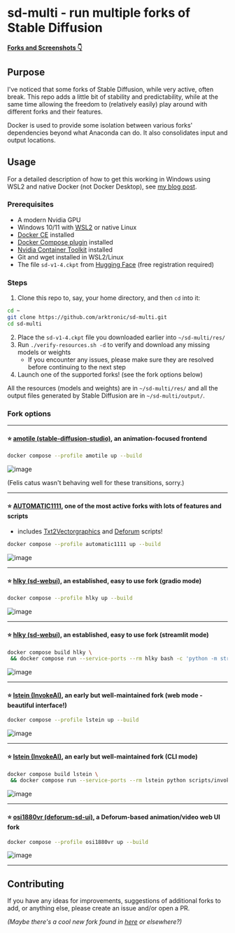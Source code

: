 # sd-multi - run multiple forks of Stable Diffusion

**[ Forks and Screenshots 👇](https://github.com/arktronic/sd-multi#fork-options)**

## Purpose

I've noticed that some forks of Stable Diffusion, while very active, often break. This repo adds a little bit of stability and predictability, while at the same time allowing the freedom to (relatively easily) play around with different forks and their features.

Docker is used to provide some isolation between various forks' dependencies beyond what Anaconda can do. It also consolidates input and output locations.

## Usage

For a detailed description of how to get this working in Windows using WSL2 and native Docker (not Docker Desktop), see [my blog post](https://trycatch.dev/2022/10/01/stable-diffusion-on-wsl2-with-docker/).

### Prerequisites

- A modern Nvidia GPU
- Windows 10/11 with [WSL2](https://learn.microsoft.com/en-us/windows/wsl/install) or native Linux
- [Docker CE](https://docs.docker.com/engine/install/) installed
- [Docker Compose plugin](https://docs.docker.com/compose/install/) installed
- [Nvidia Container Toolkit](https://docs.nvidia.com/datacenter/cloud-native/container-toolkit/install-guide.html#docker) installed
- Git and wget installed in WSL2/Linux
- The file `sd-v1-4.ckpt` from [Hugging Face](https://huggingface.co/CompVis/stable-diffusion-v-1-4-original) (free registration required)

### Steps

1. Clone this repo to, say, your home directory, and then `cd` into it:
```bash
cd ~
git clone https://github.com/arktronic/sd-multi.git
cd sd-multi
```

2. Place the `sd-v1-4.ckpt` file you downloaded earlier into `~/sd-multi/res/`
3. Run `./verify-resources.sh -d` to verify and download any missing models or weights
    - If you encounter any issues, please make sure they are resolved before continuing to the next step
4. Launch one of the supported forks! (see the fork options below)

All the resources (models and weights) are in `~/sd-multi/res/` and all the output files generated by Stable Diffusion are in `~/sd-multi/output/`.

### Fork options

---

#### ⭐ [amotile (stable-diffusion-studio)](https://github.com/amotile/stable-diffusion-studio/), an animation-focused frontend
```bash
docker compose --profile amotile up --build
```
![image](https://user-images.githubusercontent.com/344911/196015333-f91b9cf7-702d-4207-97b6-aa3504aece8b.png)

(Felis catus wasn't behaving well for these transitions, sorry.)

---

#### ⭐ [AUTOMATIC1111](https://github.com/AUTOMATIC1111/stable-diffusion-webui/), one of the most active forks with lots of features and scripts
- includes [Txt2Vectorgraphics](https://github.com/GeorgLegato/Txt2Vectorgraphics) and [Deforum](https://github.com/deforum-art/deforum-for-automatic1111-webui) scripts!
```bash
docker compose --profile automatic1111 up --build
```
![image](https://user-images.githubusercontent.com/344911/196003725-c6bb6624-4900-4fa8-a76f-c1639d86fb96.png)

---

#### ⭐ [hlky (sd-webui)](https://github.com/sd-webui/stable-diffusion-webui/), an established, easy to use fork (gradio mode)
```bash
docker compose --profile hlky up --build
```
![image](https://user-images.githubusercontent.com/344911/194965931-46949452-0103-48f1-bb7a-a149338ed97c.png)

---

#### ⭐ [hlky (sd-webui)](https://github.com/sd-webui/stable-diffusion-webui/), an established, easy to use fork (streamlit mode)
```bash
docker compose build hlky \
 && docker compose run --service-ports --rm hlky bash -c 'python -m streamlit run scripts/webui_streamlit.py'
```
![image](https://user-images.githubusercontent.com/344911/194966164-eb4dc5a4-4ad5-43f1-8d7d-254dbacf4f57.png)

---

#### ⭐ [lstein (InvokeAI)](https://github.com/invoke-ai/InvokeAI/), an early but well-maintained fork (web mode - beautiful interface!)
```bash
docker compose --profile lstein up --build
```
![image](https://user-images.githubusercontent.com/344911/194965220-d1225e16-9ad0-4093-89e1-f1b60a726719.png)

---

#### ⭐ [lstein (InvokeAI)](https://github.com/invoke-ai/InvokeAI/), an early but well-maintained fork (CLI mode)
```bash
docker compose build lstein \
 && docker compose run --service-ports --rm lstein python scripts/invoke.py
```
![image](https://user-images.githubusercontent.com/344911/194965397-36635481-ae00-4b1b-a38f-9f2dae34a84a.png)

---

#### ⭐ [osi1880vr (deforum-sd-ui)](https://github.com/osi1880vr/deforum-sd-ui/), a Deforum-based animation/video web UI fork
```bash
docker compose --profile osi1880vr up --build
```
![image](https://user-images.githubusercontent.com/344911/194966751-77ecd5a3-1bc3-40a1-8fc9-9ffd12e5c99a.png)

---

## Contributing

If you have any ideas for improvements, suggestions of additional forks to add, or anything else, please create an issue and/or open a PR.

_(Maybe there's a cool new fork found in [here](https://github.com/sw-yx/prompt-eng#sd-major-forks) or elsewhere?)_
